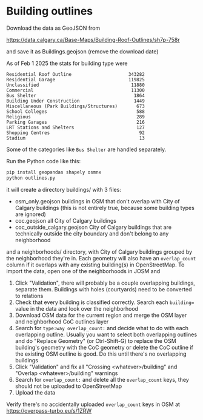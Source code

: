 # Building outlines

Download the data as GeoJSON from

https://data.calgary.ca/Base-Maps/Building-Roof-Outlines/sh7p-758r

and save it as Buildings.geojson (remove the download date)

As of Feb 1 2025 the stats for building type were

```
Residential Roof Outline                     343282
Residential Garage                           119825
Unclassified                                  11880
Commercial                                    11300
Bus Shelter                                    1864
Building Under Construction                    1449
Miscellaneous (Park Buildings/Structures)       673
School Colleges                                 588
Religious                                       289
Parking Garages                                 216
LRT Stations and Shelters                       127
Shopping Centres                                 92
Stadium                                          13
```

Some of the categories like `Bus Shelter` are handled separately.

Run the Python code like this:

```sh
pip install geopandas shapely osmnx
python outlines.py
```

it will create a directory buildings/ with 3 files:

- osm_only.geojson buildings in OSM that don't overlap with City of Calgary buildings (this is not entirely true, because some building types are ignored)
- coc.geojson all City of Calgary buildings
- coc_outside_calgary.geojson City of Calgary buildings that are technically outside the city boundary and don't belong to any neighborhood

and a neighborhoods/ directory, with City of Calgary buildings grouped by the neighborhood they're in. Each geometry will also have an `overlap_count` column if
it overlaps with any existing building(s) in OpenStreetMap. To import the data, open one of the neighborhoods in JOSM and

1. Click "Validation", there will probably be a couple overlapping buildings, separate them. Buildings with holes (courtyards) need to be converted to relations
2. Check that every building is classified correctly. Search each `building=` value in the data and look over the neighborhood
3. Download OSM data for the current region and merge the OSM layer and neighborhood CoC outlines layer
4. Search for `type:way overlap_count:` and decide what to do with each overlapping outline. Usually you want to select both overlapping outlines and do "Replace Geometry" (or Ctrl-Shift-G) to replace the OSM building's geometry with the CoC geometry or delete the CoC outline if the existing OSM outline is good. Do this until there's no overlapping buildings
5. Click "Validation" and fix all "Crossing \<whatever\>/building" and "Overlap \<whatever\>/building" warnings
6. Search for `overlap_count:` and delete all the `overlap_count` keys, they should not be uploaded to OpenStreetMap
7. Upload the data

Verify there's no accidentally uploaded `overlap_count` keys in OSM at https://overpass-turbo.eu/s/1ZRW
